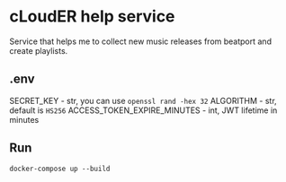 # cLoudER help service

Service that helps me to collect new music releases from beatport and create playlists.

## .env
SECRET_KEY - str, you can use `openssl rand -hex 32`
ALGORITHM - str, default is `HS256`
ACCESS_TOKEN_EXPIRE_MINUTES - int, JWT lifetime in minutes

## Run
```shell
docker-compose up --build
```